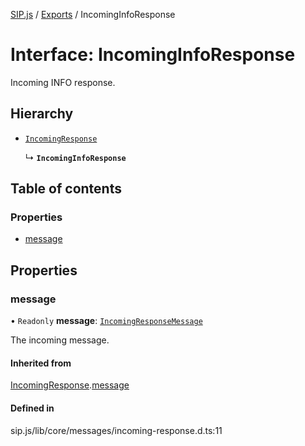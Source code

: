 [SIP.js](../README.md) / [Exports](../modules.md) / IncomingInfoResponse

# Interface: IncomingInfoResponse

Incoming INFO response.

## Hierarchy

- [`IncomingResponse`](IncomingResponse.md)

  ↳ **`IncomingInfoResponse`**

## Table of contents

### Properties

- [message](IncomingInfoResponse.md#message)

## Properties

### message

• `Readonly` **message**: [`IncomingResponseMessage`](../classes/IncomingResponseMessage.md)

The incoming message.

#### Inherited from

[IncomingResponse](IncomingResponse.md).[message](IncomingResponse.md#message)

#### Defined in

sip.js/lib/core/messages/incoming-response.d.ts:11
